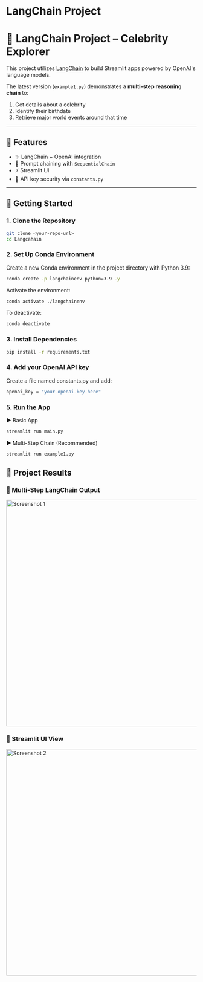 # LangChain Project

# 🌟 LangChain Project – Celebrity Explorer

This project utilizes [LangChain](https://github.com/langchain-ai/langchain) to build Streamlit apps powered by OpenAI's language models.

The latest version (`example1.py`) demonstrates a **multi-step reasoning chain** to:
1. Get details about a celebrity
2. Identify their birthdate
3. Retrieve major world events around that time

---

## 🧠 Features

- ✨ LangChain + OpenAI integration
- 📄 Prompt chaining with `SequentialChain`
- ⚡ Streamlit UI
- 🔐 API key security via `constants.py`

---

## 🚀 Getting Started

### 1. Clone the Repository

```bash
git clone <your-repo-url>
cd Langcahain
```


### 2. Set Up Conda Environment

Create a new Conda environment in the project directory with Python 3.9:
```bash
conda create -p langchainenv python=3.9 -y
```

Activate the environment:
```bash
conda activate ./langchainenv
```

To deactivate:
```bash
conda deactivate
```

### 3. Install Dependencies
```bash
pip install -r requirements.txt
```

### 4.	Add your OpenAI API key
Create a file named constants.py and add:
```bash
openai_key = "your-openai-key-here"
```


### 5.	Run the App
▶ Basic App
```bash
streamlit run main.py 
```
▶ Multi-Step Chain (Recommended)
```bash
streamlit run example1.py
```


## 📸 Project Results

### 🎯 Multi-Step LangChain Output

<img src="project_results/Screenshot 2025-04-17 at 3.58.48 PM.png" alt="Screenshot 1" width="600"/>

### 🔎 Streamlit UI View

<img src="project_results/Screenshot 2025-04-17 at 3.58.58 PM.png" alt="Screenshot 2" width="600"/>